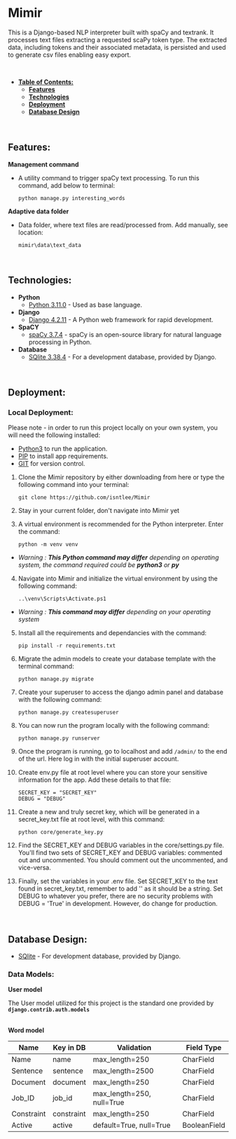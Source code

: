 
# **Mimir**

This is a Django-based NLP interpreter built with spaCy and textrank. It processes text files extracting a requested scaPy token type. The extracted data, including tokens and their associated metadata, is persisted and used to generate csv files enabling easy export.     

<br>

- [**Table of Contents:**](#table-of-contents)
    - [**Features**](#features)
    - [**Technologies**](#technologies)
    - [**Deployment**](#deployment)
    - [**Database Design**](#database-design)
    
<br>

## Features:

**Management command**
- A utility command to trigger spaCy text processing. To run this command, add below to terminal:

    ```
    python manage.py interesting_words
    ```

 **Adaptive data folder**
- Data folder, where text files are read/processed from. Add manually, see location:

    ```
    mimir\data\text_data
    ```

<br>

## Technologies:

- **Python**    
    - [Python 3.11.0](https://www.python.org/) - Used as base language.
- **Django**
    - [Django 4.2.11](https://www.djangoproject.com/) - A Python web framework for rapid development.
- **SpaCY**
    - [spaCy 3.7.4](https://spacy.io//) - spaCy is an open-source library for natural language processing in Python.
- **Database**
    - [SQlite 3.38.4](https://www.sqlite.org/index.html) - For a development database, provided by Django.


<br>

## Deployment:

### Local Deployment:

Please note - in order to run this project locally on your own system, you will need the following installed:
- [Python3](https://www.python.org/) to run the application.
- [PIP](https://pip.pypa.io/en/stable/) to install app requirements.
- [GIT](https://git-scm.com/book/en/v2/Getting-Started-Installing-Git) for version control.

1. Clone the Mimir repository by either downloading from here or type the following command into your terminal:
    ```
    git clone https://github.com/isntlee/Mimir
    ```
2. Stay in your current folder, don't navigate into Mimir yet

3. A virtual environment is recommended for the Python interpreter. Enter the command:
    ```
    python -m venv venv
    ```  
 - _Warning : **This Python command may differ** depending on operating system, the command required could be **python3** or **py**_

4. Navigate into Mimir and initialize the virtual environment by using the following command: 
    ```
    ..\venv\Scripts\Activate.ps1 
    ```
 - _Warning : **This command may differ** depending on your operating system_

5. Install all the requirements and dependancies with the command:
    ```
    pip install -r requirements.txt
    ```
6. Migrate the admin models to create your database template with the terminal command:
    ```
    python manage.py migrate
    ```
7. Create your superuser to access the django admin panel and database with the following command:
    ```
    python manage.py createsuperuser
    ```
8. You can now run the program locally with the following command: 
    ```
    python manage.py runserver
     ```
9. Once the program is running, go to localhost and add `/admin/` to the end of the url. Here log in with the initial superuser account.

10. Create env.py file at root level where you can store your sensitive information for the app. Add these details to that file:
    ```
    SECRET_KEY = "SECRET_KEY"
    DEBUG = "DEBUG"
    ```
11. Create a new and truly secret key, which will be generated in a secret_key.txt file at root level, with this command:
    ```
    python core/generate_key.py
    ```
12. Find the SECRET_KEY and DEBUG variables in the core/settings.py file. You'll find two sets of SECRET_KEY and DEBUG variables: commented out and uncommented. You should comment out the uncommented, and vice-versa.

13. Finally, set the variables in your .env file. Set SECRET_KEY to the text found in secret_key.txt, remember to add '' as it should be a string. Set DEBUG to whatever you prefer, there are no security problems with DEBUG = 'True' in development. However, do change for production. 

<br>

## Database Design:

- [SQlite](https://www.sqlite.org/index.html) - For development database, provided by Django.

### Data Models:

**User model**

The User model utilized for this project is the standard one provided by **`django.contrib.auth.models`**

\
**Word model**

| Name | Key in DB | Validation | Field Type |
--- | --- | --- | ---
Name | name | max_length=250 | CharField
Sentence  | sentence  | max_length=2500 | CharField
Document  | document  | max_length=250 | CharField
Job_ID   | job_id   | max_length=250, null=True | CharField
Constraint  | constraint  | max_length=250 | CharField
Active | active | default=True, null=True | BooleanField

<br>
